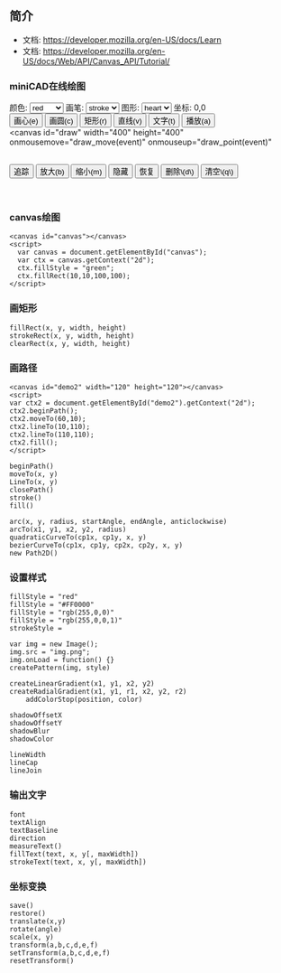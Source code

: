 <canvas id="heart" width="400" height="400"></canvas>

## 简介

- 文档: <https://developer.mozilla.org/en-US/docs/Learn>
- 文档: <https://developer.mozilla.org/en-US/docs/Web/API/Canvas_API/Tutorial/>

### miniCAD在线绘图
<label>颜色: </label>
<select onchange="select(event, 'color')">
	<option>red</option>
	<option>green</option>
	<option>yellow</option>
	<option>blue</option>
	<option>black</option>
	<option>white</option>
	<option>purple</option>
</select>
<label>画笔: </label>
<select id="select_pan" onchange="select(event, 'stroke')">
	<option>stroke</option>
	<option>fill</option>
</select>
<label>图形: </label>
<select id="select_pan" onchange="select(event, 'shape')">
	<option>heart</option>
	<option>cycle</option>
	<option>rect</option>
	<option>line</option>
</select>
<label id="show">坐标: 0,0</label>
<br/>
<button class="control e" onclick="action(event, 'heart')">画心(e)</button>
<button class="control c" onclick="action(event, 'cycle')">画圆\(c\)</button>
<button class="control r" onclick="action(event, 'rect')">矩形\(r\)</button>
<button class="control v" onclick="action(event, 'line')">直线(v)</button>
<button class="control t" onclick="action(event, 'text')">文字(t)</button>
<button class="control a" onclick="action(event, 'play')">播放\(a\)</button>
<br/>
<canvas id="draw" width="400" height="400"
onmousemove="draw_move(event)"
onmouseup="draw_point(event)"
></canvas>
<br/>
<button class="control" onclick="action(event, 'move')">追踪</button>
<button class="control b" onclick="action(event, 'big')">放大(b)</button>
<button class="control m" onclick="action(event, 'small')">缩小(m)</button>
<button class="control" onclick="action(event, 'hide')">隐藏</button>
<button class="control" onclick="action(event, 'draw')">恢复</button>
<button class="control d" onclick="action(event, 'delete')">删除\(d\)</button>
<button class="control" onclick="action(event, 'clear')">清空\(q\)</button>
<br/>
<div id="fuck">
</div>
<div style="clear:both">
</div>
<br/>
<div><table id="draw_history"></table></div>

### canvas绘图
<canvas id="demo0" class="demo" width="120" height="120"></canvas>
```
<canvas id="canvas"></canvas>
<script>
  var canvas = document.getElementById("canvas");
  var ctx = canvas.getContext("2d");
  ctx.fillStyle = "green";
  ctx.fillRect(10,10,100,100);
</script>
```

### 画矩形

```
fillRect(x, y, width, height)
strokeRect(x, y, width, height)
clearRect(x, y, width, height)
```

### 画路径
<canvas id="demo2" class="demo" width="120" height="120"></canvas>
```
<canvas id="demo2" width="120" height="120"></canvas>
<script>
var ctx2 = document.getElementById("demo2").getContext("2d");
ctx2.beginPath();
ctx2.moveTo(60,10);
ctx2.lineTo(10,110);
ctx2.lineTo(110,110);
ctx2.fill();
</script>
```

```
beginPath()
moveTo(x, y)
LineTo(x, y)
closePath()
stroke()
fill()

arc(x, y, radius, startAngle, endAngle, anticlockwise)
arcTo(x1, y1, x2, y2, radius)
quadraticCurveTo(cp1x, cp1y, x, y)
bezierCurveTo(cp1x, cp1y, cp2x, cp2y, x, y)
new Path2D()
```
### 设置样式
<canvas id="demo3" class="demo" width="120" height="120"></canvas>
```
fillStyle = "red"
fillStyle = "#FF0000"
fillStyle = "rgb(255,0,0)"
fillStyle = "rgb(255,0,0,1)"
strokeStyle =

var img = new Image();
img.src = "img.png";
img.onLoad = function() {}
createPattern(img, style)

createLinearGradient(x1, y1, x2, y2)
createRadialGradient(x1, y1, r1, x2, y2, r2)
	addColorStop(position, color)

shadowOffsetX
shadowOffsetY
shadowBlur
shadowColor

lineWidth
lineCap
lineJoin
```
### 输出文字
```
font
textAlign
textBaseline
direction
measureText()
fillText(text, x, y[, maxWidth])
strokeText(text, x, y[, maxWidth])
```

### 坐标变换
```
save()
restore()
translate(x,y)
rotate(angle)
scale(x, y)
transform(a,b,c,d,e,f)
setTransform(a,b,c,d,e,f)
resetTransform()
```

<link rel="stylesheet" href="/wiki/html5.css" type="text/css"></link>
<script src="/wiki/html5.js"></script>
